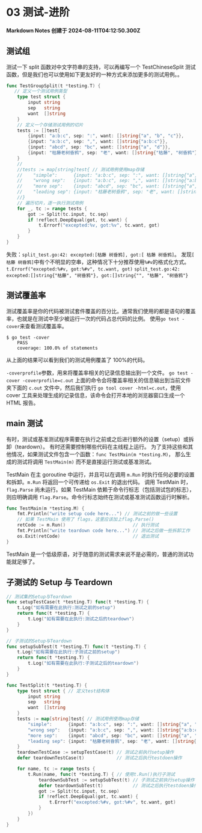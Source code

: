 # 03 测试-进阶

#### Markdown Notes 创建于 2024-08-11T04:12:50.300Z

## 测试组

测试一下 split 函数对中文字符串的支持，可以再编写一个 TestChineseSplit 测试函数，但是我们也可以使用如下更友好的一种方式来添加更多的测试用例。。

```go
func TestGroupSplit(t *testing.T) {
   // 定义一个测试用例类型
    type test struct {
        input string
        sep   string
        want  []string
    }
    // 定义一个存储测试用例的切片
    tests := []test{
        {input: "a:b:c", sep: ":", want: []string{"a", "b", "c"}},
        {input: "a:b:c", sep: ",", want: []string{"a:b:c"}},
        {input: "abcd", sep: "bc", want: []string{"a", "d"}},
        {input: "枯藤老树昏鸦", sep: "老", want: []string{"枯藤", "树昏鸦"}},
    }
    //
    //tests := map[string]test{ // 测试用例使用map存储
    //    "simple":      {input: "a:b:c", sep: ":", want: []string{"a", "b", "c"}},
    //    "wrong sep":   {input: "a:b:c", sep: ",", want: []string{"a:b:c"}},
    //    "more sep":    {input: "abcd", sep: "bc", want: []string{"a", "d"}},
    //    "leading sep": {input: "枯藤老树昏鸦", sep: "老", want: []string{"枯藤", "树昏鸦"}},
    //}
    // 遍历切片，逐一执行测试用例
    for _, tc := range tests {
        got := Split(tc.input, tc.sep)
        if !reflect.DeepEqual(got, tc.want) {
            t.Errorf("excepted:%v, got:%v", tc.want, got)
        }
    }
}
```

失败：`split_test.go:42: excepted:[枯藤 树昏鸦], got:[ 枯藤 树昏鸦]`。
发现`[ 枯藤 树昏鸦]`中有个不明显的空串，这种情况下十分推荐使用`%#v`的格式化方式。
`t.Errorf("excepted:%#v, got:%#v", tc.want, got)`
`split_test.go:42: excepted:[]string{"枯藤", "树昏鸦"}, got:[]string{"", "枯藤", "树昏鸦"}`

## 测试覆盖率

测试覆盖率是你的代码被测试套件覆盖的百分比。通常我们使用的都是语句的覆盖率，也就是在测试中至少被运行一次的代码占总代码的比例。
使用`go test -cover`来查看测试覆盖率。

```
$ go test -cover
    PASS
    coverage: 100.0% of statements
```

从上面的结果可以看到我们的测试用例覆盖了 100%的代码。

`-coverprofile`参数，用来将覆盖率相关的记录信息输出到一个文件。
`go test -cover -coverprofile=c.out`
上面的命令会将覆盖率相关的信息输出到当前文件夹下面的 `c.out` 文件中，然后我们执行 `go tool cover -html=c.out`，使用 cover 工具来处理生成的记录信息，该命令会打开本地的浏览器窗口生成一个 HTML 报告。

## main 测试

有时，测试或基准测试程序需要在执行之前或之后进行额外的设置（setup）或拆卸（teardown）。
有时还需要控制哪些代码在主线程上运行。
为了支持这些和其他情况，如果测试文件包含一个函数：`func TestMain(m *testing.M)`，
那么生成的测试将调用 `TestMain(m)` 而不是直接运行测试或基准测试。

TestMain 在主 goroutine 中运行，并且可以在调用 `m.Run` 时执行任何必要的设置和拆卸。`m.Run` 将返回一个可传递给 `os.Exit` 的退出代码。
调用 TestMain 时，`flag.Parse` 尚未运行。如果 TestMain 依赖于命令行标志（包括测试包的标志），则应明确调用 `flag.Parse`。命令行标志始终在测试或基准测试函数运行时解析。

```go
func TestMain(m *testing.M) {
    fmt.Println("write setup code here...") // 测试之前的做一些设置
    // 如果 TestMain 使用了 flags，这里应该加上flag.Parse()
    retCode := m.Run()                         // 执行测试
    fmt.Println("write teardown code here...") // 测试之后做一些拆卸工作
    os.Exit(retCode)                           // 退出测试
}
```

TestMain 是一个低级原语，对于随意的测试需求来说不是必需的，普通的测试功能就足够了。

## 子测试的 Setup 与 Teardown

```go
// 测试集的Setup与Teardown
func setupTestCase(t *testing.T) func(t *testing.T) {
    t.Log("如有需要在此执行:测试之前的setup")
    return func(t *testing.T) {
        t.Log("如有需要在此执行:测试之后的teardown")
    }
}

// 子测试的Setup与Teardown
func setupSubTest(t *testing.T) func(t *testing.T) {
    t.Log("如有需要在此执行:子测试之前的setup")
    return func(t *testing.T) {
        t.Log("如有需要在此执行:子测试之后的teardown")
    }
}
```

```go
func TestSplit(t *testing.T) {
    type test struct { // 定义test结构体
        input string
        sep   string
        want  []string
    }
    tests := map[string]test{ // 测试用例使用map存储
        "simple":      {input: "a:b:c", sep: ":", want: []string{"a", "b", "c"}},
        "wrong sep":   {input: "a:b:c", sep: ",", want: []string{"a:b:c"}},
        "more sep":    {input: "abcd", sep: "bc", want: []string{"a", "d"}},
        "leading sep": {input: "枯藤老树昏鸦", sep: "老", want: []string{"", "枯藤", "树昏鸦"}},
    }
    teardownTestCase := setupTestCase(t) // 测试之前执行setup操作
    defer teardownTestCase(t)            // 测试之后执行testdoen操作

    for name, tc := range tests {
        t.Run(name, func(t *testing.T) { // 使用t.Run()执行子测试
            teardownSubTest := setupSubTest(t) // 子测试之前执行setup操作
            defer teardownSubTest(t)           // 测试之后执行testdoen操作
            got := Split(tc.input, tc.sep)
            if !reflect.DeepEqual(got, tc.want) {
                t.Errorf("excepted:%#v, got:%#v", tc.want, got)
            }
        })
    }
}
```
